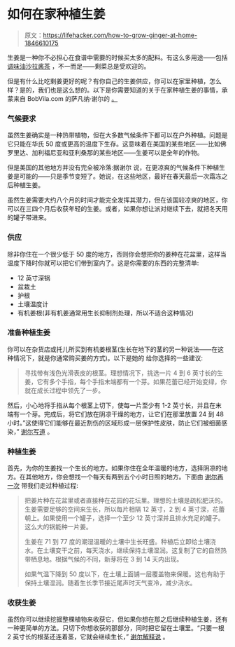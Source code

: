 # 如何在家种植生姜

> 原文：<https://lifehacker.com/how-to-grow-ginger-at-home-1846610175>

生姜是一种你不必担心在食谱中需要的时候买太多的配料。有这么多用途——包括[调味油](https://skillet.lifehacker.com/use-dried-up-ginger-to-make-a-flavored-oil-1846400817)[沙拉酱](https://skillet.lifehacker.com/this-ginger-dressing-tastes-exactly-like-it-came-from-a-1827997044)[茶](https://lifehacker.com/drink-ginger-tea-not-ginger-ale-if-you-have-an-upset-1795705343) ，不一而足——剩菜总是受欢迎的。



但是有什么比吃剩姜更好的呢？有你自己的生姜供应，你可以在家里种植，怎么样？是的，我们也是这么想的。以下是你需要知道的关于在家种植生姜的事情，承蒙来自 BobVila.com 的萨凡纳·谢尔的 [。](https://www.bobvila.com/articles/how-to-grow-ginger/)

### 气候要求

虽然生姜确实是一种热带植物，但在大多数气候条件下都可以在户外种植。问题是它只能在华氏 50 度或更高的温度下生存。这意味着在美国的某些地区——比如佛罗里达、加利福尼亚和亚利桑那的某些地区——生姜可以是全年的作物。

但是美国的其他地方并没有完全被冷落:据谢尔 说，在更凉爽的气候条件下种植生姜是可能的——只是季节变短了。她说，在这些地区，最好在春天最后一次霜冻之后种植生姜。

虽然生姜需要大约八个月的时间才能完全发挥其潜力，但在该国较凉爽的地区，你可以在三四个月后收获年轻的生姜。或者，如果你想让派对继续下去，就把冬天用的罐子带进来。

### 供应

除非你住在一个很少低于 50 度的地方，否则你会想把你的姜种在花盆里，这样当温度下降时你就可以把它们带到室内了。这是你需要的东西的完整清单:

*   12 英寸深锅
*   盆栽土
*   护根
*   土壤温度计
*   有机姜根(非有机姜通常用生长抑制剂处理，所以不适合这种情况)

### 准备种植生姜

你可以在杂货店或托儿所买到有机姜根茎(生长在地下的茎的另一种说法——在这种情况下，就是你通常购买姜的方式)。以下是她的 给你选择的一些建议:

> 寻找带有浅色光滑表皮的根茎。理想情况下，挑选一片 4 到 6 英寸长的生姜，它有多个手指，每个手指末端都有一个芽。如果花蕾已经开始变绿，你就在成长过程中领先了一步。

然后，小心地将手指从每个根茎上切下，使每一片至少有 1-2 英寸长，并且在末端有一个芽。完成后，将它们放在阴凉干燥的地方，让它们在那里放置 24 到 48 小时。”这使得它们能够在最近割伤的区域形成一层保护性皮肤，防止它们被细菌感染，” [谢尔写道](https://www.bobvila.com/articles/how-to-grow-ginger/) 。

### 种植生姜

首先，为你的生姜找一个生长的地方。如果你住在全年温暖的地方，选择阴凉的地方。在其他地方，你会想找一个每天有两到五个小时日照的地方。下面由 [谢尔再一次](https://www.bobvila.com/articles/how-to-grow-ginger/) 带我们走过种植过程:

> 把姜片种在花盆里或者直接种在花园的花坛里。理想的土壤是疏松肥沃的。生姜需要足够的空间来生长，所以每片相隔 12 英寸，2 到 4 英寸深，花蕾朝上。如果使用一个罐子，选择一个至少 12 英寸深并且排水充足的罐子。这么大的锅能种一片姜。
> 
> 生姜在 71 到 77 度的潮湿温暖的土壤中生长旺盛。种植后立即给土壤浇水。在土壤变干之前，每天浇水，继续保持土壤湿润。这复制了它的自然热带栖息地。根据气候的不同，新芽将在 3 到 14 天内出现。
> 
> 如果气温下降到 50 度以下，在土壤上面铺一层覆盖物来保暖。这也有助于保持土壤湿润。随着生长季节接近尾声时天气变冷，减少浇水。

### 收获生姜

虽然你可以继续挖掘整棵植物来收获它，但如果你想在那之后继续种植生姜，还有一种更简单的方法。只切下你想收获的那部分，同时把它留在土壤里。“只要一根 2 英寸长的根茎还连着茎，它就会继续生长，” [谢尔解释说](https://www.bobvila.com/articles/how-to-grow-ginger/) 。